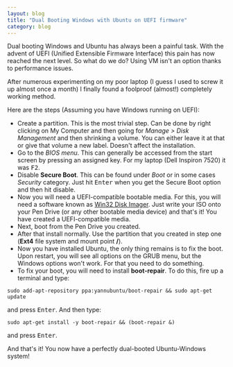 ```yaml
---
layout: blog
title: "Dual Booting Windows with Ubuntu on UEFI firmware"
category: blog
---
```


Dual booting Windows and Ubuntu has always been a painful task. With the advent of UEFI (Unified Extensible Firmware Interface) this pain has now reached the next level. So what do we do? Using VM isn't an option thanks to performance issues.

After numerous experimenting on my poor laptop (I guess I used to screw it up almost once a month) I finally found a foolproof (almost!) completely working method.

Here are the steps (Assuming you have Windows running on UEFI):

* Create a partition. This is the most trivial step. Can be done by right clicking on My Computer and then going for *Manage > Disk Management* and then shrinking a volume. You can either leave it at that or give that volume a new label. Doesn't affect the installation.
* Go to the *BIOS menu*. This can generally be accessed from the start screen by pressing an assigned key. For my laptop (Dell Inspiron 7520) it was <kbd>F2</kbd>.
* Disable **Secure Boot**. This can be found under *Boot* or in some cases *Security* category. Just hit <kbd>Enter</kbd> when you get the Secure Boot option and then hit disable.
* Now you will need a UEFI-compatible bootable media. For this, you will need a software known as [Win32 Disk Imager](http://sourceforge.net/projects/win32diskimager/). Just write your ISO onto your Pen Drive (or any other bootable media device) and that's it! You have created a UEFI-compatible media.
* Next, boot from the Pen Drive you created.
* After that install normally. Use the partition that you created in step one (**Ext4** file system and mount point **/**).
* Now you have installed Ubuntu, the only thing remains is to fix the boot. Upon restart, you will see all options on the GRUB menu, but the Windows options won't work. For that you need to do something.
* To fix your boot, you will need to install **boot-repair**. To do this, fire up a terminal and type:

```
sudo add-apt-repository ppa:yannubuntu/boot-repair && sudo apt-get update

```
and press <kbd>Enter</kbd>. And then type:

```
sudo apt-get install -y boot-repair && (boot-repair &)

```
and press <kbd>Enter</kbd>.

And that's it! You now have a perfectly dual-booted Ubuntu-Windows system!


